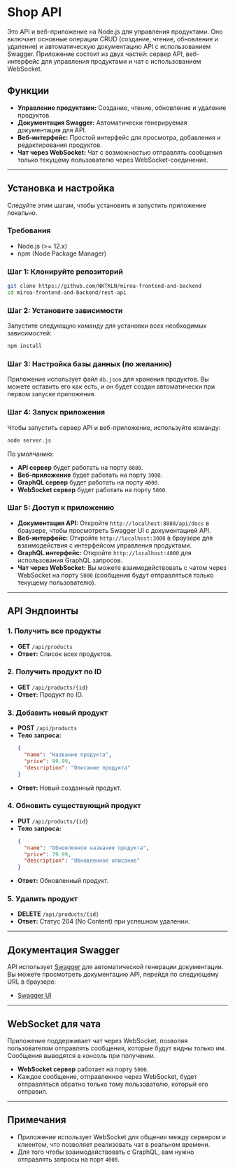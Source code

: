 # Shop API

Это API и веб-приложение на Node.js для управления продуктами. Оно включает основные операции CRUD (создание, чтение, обновление и удаление) и автоматическую документацию API с использованием Swagger. Приложение состоит из двух частей: сервер API, веб-интерфейс для управления продуктами и чат с использованием WebSocket.

## Функции

- **Управление продуктами:** Создание, чтение, обновление и удаление продуктов.
- **Документация Swagger:** Автоматически генерируемая документация для API.
- **Веб-интерфейс:** Простой интерфейс для просмотра, добавления и редактирования продуктов.
- **Чат через WebSocket:** Чат с возможностью отправлять сообщения только текущему пользователю через WebSocket-соединение.

---

## Установка и настройка

Следуйте этим шагам, чтобы установить и запустить приложение локально.

### Требования

- Node.js (>= 12.x)
- npm (Node Package Manager)

### Шаг 1: Клонируйте репозиторий

```bash
git clone https://github.com/NKTKLN/mirea-frontend-and-backend
cd mirea-frontend-and-backend/rest-api
```

### Шаг 2: Установите зависимости

Запустите следующую команду для установки всех необходимых зависимостей:

```bash
npm install
```

### Шаг 3: Настройка базы данных (по желанию)

Приложение использует файл `db.json` для хранения продуктов. Вы можете оставить его как есть, и он будет создан автоматически при первом запуске приложения.

### Шаг 4: Запуск приложения

Чтобы запустить сервер API и веб-приложение, используйте команду:

```bash
node server.js
```

По умолчанию:
- **API сервер** будет работать на порту `8080`.
- **Веб-приложение** будет работать на порту `3000`.
- **GraphQL сервер** будет работать на порту `4000`.
- **WebSocket сервер** будет работать на порту `5000`.

### Шаг 5: Доступ к приложению

- **Документация API:** Откройте `http://localhost:8080/api/docs` в браузере, чтобы просмотреть Swagger UI с документацией API.
- **Веб-интерфейс:** Откройте `http://localhost:3000` в браузере для взаимодействия с интерфейсом управления продуктами.
- **GraphQL интерфейс:** Откройте `http://localhost:4000` для использования GraphQL запросов.
- **Чат через WebSocket:** Вы можете взаимодействовать с чатом через WebSocket на порту `5000` (сообщения будут отправляться только текущему пользователю).

---

## API Эндпоинты

### 1. Получить все продукты

- **GET** `/api/products`
- **Ответ:** Список всех продуктов.

### 2. Получить продукт по ID

- **GET** `/api/products/{id}`
- **Ответ:** Продукт по ID.

### 3. Добавить новый продукт

- **POST** `/api/products`
- **Тело запроса:**
  ```json
  {
    "name": "Название продукта",
    "price": 99.99,
    "description": "Описание продукта"
  }
  ```
- **Ответ:** Новый созданный продукт.

### 4. Обновить существующий продукт

- **PUT** `/api/products/{id}`
- **Тело запроса:**
  ```json
  {
    "name": "Обновленное название продукта",
    "price": 79.99,
    "description": "Обновленное описание"
  }
  ```
- **Ответ:** Обновленный продукт.

### 5. Удалить продукт

- **DELETE** `/api/products/{id}`
- **Ответ:** Статус 204 (No Content) при успешном удалении.

---

## Документация Swagger

API использует [Swagger](https://swagger.io/) для автоматической генерации документации. Вы можете просмотреть документацию API, перейдя по следующему URL в браузере:

- [Swagger UI](http://localhost:8080/api/docs)

---

## WebSocket для чата

Приложение поддерживает чат через WebSocket, позволяя пользователям отправлять сообщения, которые будут видны только им. Сообщения выводятся в консоль при получении.

- **WebSocket сервер** работает на порту `5000`.
- Каждое сообщение, отправленное через WebSocket, будет отправляться обратно только тому пользователю, который его отправил.

---

## Примечания

- Приложение использует WebSocket для общения между сервером и клиентом, что позволяет реализовать чат в реальном времени.
- Для того чтобы взаимодействовать с GraphQL, вам нужно отправлять запросы на порт `4000`.
